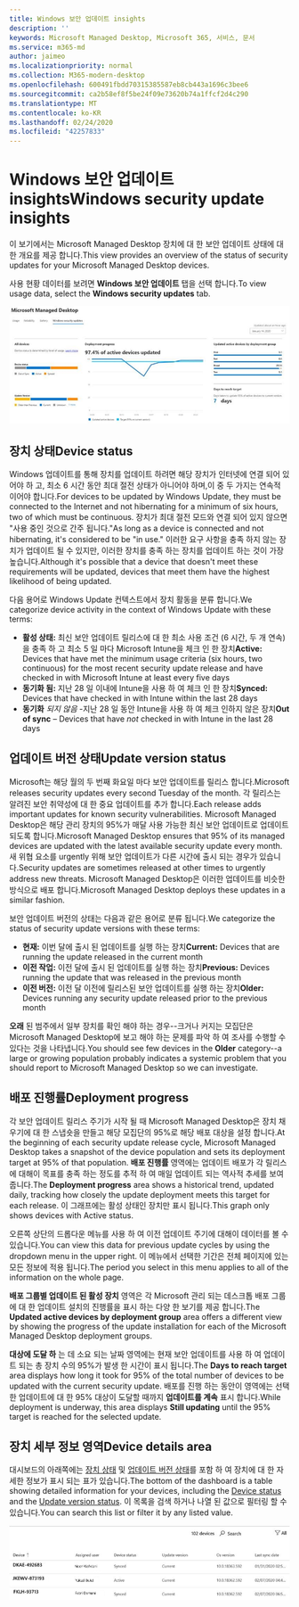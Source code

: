 ```yaml
---
title: Windows 보안 업데이트 insights
description: ''
keywords: Microsoft Managed Desktop, Microsoft 365, 서비스, 문서
ms.service: m365-md
author: jaimeo
ms.localizationpriority: normal
ms.collection: M365-modern-desktop
ms.openlocfilehash: 600491fbdd70315385587eb8cb443a1696c3bee6
ms.sourcegitcommit: ca2b58ef8f5be24f09e73620b74a1ffcf2d4c290
ms.translationtype: MT
ms.contentlocale: ko-KR
ms.lasthandoff: 02/24/2020
ms.locfileid: "42257833"
---
```

# <a name="windows-security-update-insights"></a><span data-ttu-id="9bac2-103">Windows 보안 업데이트 insights</span><span class="sxs-lookup"><span data-stu-id="9bac2-103">Windows security update insights</span></span>
<span data-ttu-id="9bac2-104">이 보기에서는 Microsoft Managed Desktop 장치에 대 한 보안 업데이트 상태에 대 한 개요를 제공 합니다.</span><span class="sxs-lookup"><span data-stu-id="9bac2-104">This view provides an overview of the status of security updates for your Microsoft Managed Desktop devices.</span></span> 

<span data-ttu-id="9bac2-105">사용 현황 데이터를 보려면 <strong>Windows 보안 업데이트</strong> 탭을 선택 합니다.</span><span class="sxs-lookup"><span data-stu-id="9bac2-105">To view usage data, select the <strong>Windows security updates</strong> tab.</span></span>

![Windows 보안 업데이트 창: 왼쪽 열에 표시 되는 장치 상태 및 업데이트 버전의 막대 그래프, 센터 열에서 시간이 지남에 따라 배포 진행률을 업데이트 하 고, 배포 그룹별 활성 장치 비율 및 95% 배포에 도달 하는 데 소요 되는 일 수를 표시 합니다. 오른쪽 열의 대상입니다.](../../media/update-insights.jpg)

## <a name="device-status"></a><span data-ttu-id="9bac2-107">장치 상태</span><span class="sxs-lookup"><span data-stu-id="9bac2-107">Device status</span></span>

<span data-ttu-id="9bac2-108">Windows 업데이트를 통해 장치를 업데이트 하려면 해당 장치가 인터넷에 연결 되어 있어야 하 고, 최소 6 시간 동안 최대 절전 상태가 아니어야 하며,이 중 두 가지는 연속적 이어야 합니다.</span><span class="sxs-lookup"><span data-stu-id="9bac2-108">For devices to be updated by Windows Update, they must be connected to the Internet and not hibernating for a minimum of six hours, two of which must be continuous.</span></span> <span data-ttu-id="9bac2-109">장치가 최대 절전 모드와 연결 되어 있지 않으면 "사용 중인 것으로 간주 됩니다."</span><span class="sxs-lookup"><span data-stu-id="9bac2-109">As long as a device is connected and not hibernating, it's considered to be "in use."</span></span> <span data-ttu-id="9bac2-110">이러한 요구 사항을 충족 하지 않는 장치가 업데이트 될 수 있지만, 이러한 장치를 충족 하는 장치를 업데이트 하는 것이 가장 높습니다.</span><span class="sxs-lookup"><span data-stu-id="9bac2-110">Although it's possible that a device that doesn't meet these requirements will be updated, devices that meet them have the highest likelihood of being updated.</span></span> 

<span data-ttu-id="9bac2-111">다음 용어로 Windows Update 컨텍스트에서 장치 활동을 분류 합니다.</span><span class="sxs-lookup"><span data-stu-id="9bac2-111">We categorize device activity in the context of Windows Update with these terms:</span></span>

- <span data-ttu-id="9bac2-112"><strong>활성 상태:</strong> 최신 보안 업데이트 릴리스에 대 한 최소 사용 조건 (6 시간, 두 개 연속)을 충족 하 고 최소 5 일 마다 Microsoft Intune을 체크 인 한 장치</span><span class="sxs-lookup"><span data-stu-id="9bac2-112"><strong>Active:</strong> Devices that have met the minimum usage criteria (six hours, two continuous) for the most recent security update release and have checked in with Microsoft Intune at least every five days</span></span>
- <span data-ttu-id="9bac2-113"><strong>동기화 됨:</strong> 지난 28 일 이내에 Intune을 사용 하 여 체크 인 한 장치</span><span class="sxs-lookup"><span data-stu-id="9bac2-113"><strong>Synced:</strong> Devices that have checked in with Intune within the last 28 days</span></span>
- <span data-ttu-id="9bac2-114"><strong>동기화</strong> <i>되지 않음</i> -지난 28 일 동안 Intune을 사용 하 여 체크 인하지 않은 장치</span><span class="sxs-lookup"><span data-stu-id="9bac2-114"><strong>Out of sync</strong> – Devices that have <i>not</i> checked in with Intune in the last 28 days</span></span>




## <a name="update-version-status"></a><span data-ttu-id="9bac2-115">업데이트 버전 상태</span><span class="sxs-lookup"><span data-stu-id="9bac2-115">Update version status</span></span>

<span data-ttu-id="9bac2-116">Microsoft는 해당 월의 두 번째 화요일 마다 보안 업데이트를 릴리스 합니다.</span><span class="sxs-lookup"><span data-stu-id="9bac2-116">Microsoft releases security updates every second Tuesday of the month.</span></span> <span data-ttu-id="9bac2-117">각 릴리스는 알려진 보안 취약성에 대 한 중요 업데이트를 추가 합니다.</span><span class="sxs-lookup"><span data-stu-id="9bac2-117">Each release adds important updates for known security vulnerabilities.</span></span> <span data-ttu-id="9bac2-118">Microsoft Managed Desktop은 해당 관리 장치의 95%가 매달 사용 가능한 최신 보안 업데이트로 업데이트 되도록 합니다.</span><span class="sxs-lookup"><span data-stu-id="9bac2-118">Microsoft Managed Desktop ensures that 95% of its managed devices are updated with the latest available security update every month.</span></span> <span data-ttu-id="9bac2-119">새 위협 요소를 urgently 위해 보안 업데이트가 다른 시간에 출시 되는 경우가 있습니다.</span><span class="sxs-lookup"><span data-stu-id="9bac2-119">Security updates are sometimes released at other times to urgently address new threats.</span></span> <span data-ttu-id="9bac2-120">Microsoft Managed Desktop은 이러한 업데이트를 비슷한 방식으로 배포 합니다.</span><span class="sxs-lookup"><span data-stu-id="9bac2-120">Microsoft Managed Desktop deploys these updates in a similar fashion.</span></span>

<span data-ttu-id="9bac2-121">보안 업데이트 버전의 상태는 다음과 같은 용어로 분류 됩니다.</span><span class="sxs-lookup"><span data-stu-id="9bac2-121">We categorize the status of security update versions with these terms:</span></span>

- <span data-ttu-id="9bac2-122"><strong>현재:</strong> 이번 달에 출시 된 업데이트를 실행 하는 장치</span><span class="sxs-lookup"><span data-stu-id="9bac2-122"><strong>Current:</strong> Devices that are running the update released in the current month</span></span>
- <span data-ttu-id="9bac2-123"><strong>이전 작업:</strong> 이전 달에 출시 된 업데이트를 실행 하는 장치</span><span class="sxs-lookup"><span data-stu-id="9bac2-123"><strong>Previous:</strong> Devices running the update that was released in the previous month</span></span>
- <span data-ttu-id="9bac2-124"><strong>이전 버전:</strong> 이전 달 이전에 릴리스된 보안 업데이트를 실행 하는 장치</span><span class="sxs-lookup"><span data-stu-id="9bac2-124"><strong>Older:</strong> Devices running any security update released prior to the previous month</span></span>

<span data-ttu-id="9bac2-125"><strong>오래</strong> 된 범주에서 일부 장치를 확인 해야 하는 경우--크거나 커지는 모집단은 Microsoft Managed Desktop에 보고 해야 하는 문제를 파악 하 여 조사를 수행할 수 있다는 것을 나타냅니다.</span><span class="sxs-lookup"><span data-stu-id="9bac2-125">You should see few devices in the <strong>Older</strong> category--a large or growing population probably indicates a systemic problem that you should report to Microsoft Managed Desktop so we can investigate.</span></span>


## <a name="deployment-progress"></a><span data-ttu-id="9bac2-126">배포 진행률</span><span class="sxs-lookup"><span data-stu-id="9bac2-126">Deployment progress</span></span>

<span data-ttu-id="9bac2-127">각 보안 업데이트 릴리스 주기가 시작 될 때 Microsoft Managed Desktop은 장치 채우기에 대 한 스냅숏을 만들고 해당 모집단의 95%로 해당 배포 대상을 설정 합니다.</span><span class="sxs-lookup"><span data-stu-id="9bac2-127">At the beginning of each security update release cycle, Microsoft Managed Desktop takes a snapshot of the device population and sets its deployment target at 95% of that population.</span></span> <span data-ttu-id="9bac2-128"><strong>배포 진행률</strong> 영역에는 업데이트 배포가 각 릴리스에 대해이 목표를 충족 하는 정도를 추적 하 여 매일 업데이트 되는 역사적 추세를 보여 줍니다.</span><span class="sxs-lookup"><span data-stu-id="9bac2-128">The <strong>Deployment progress</strong> area shows a historical trend, updated daily, tracking how closely the update deployment meets this target for each release.</span></span> <span data-ttu-id="9bac2-129">이 그래프에는 활성 상태인 장치만 표시 됩니다.</span><span class="sxs-lookup"><span data-stu-id="9bac2-129">This graph only shows devices with Active status.</span></span>

<span data-ttu-id="9bac2-130">오른쪽 상단의 드롭다운 메뉴를 사용 하 여 이전 업데이트 주기에 대해이 데이터를 볼 수 있습니다.</span><span class="sxs-lookup"><span data-stu-id="9bac2-130">You can view this data for previous update cycles by using the dropdown menu in the upper right.</span></span> <span data-ttu-id="9bac2-131">이 메뉴에서 선택한 기간은 전체 페이지에 있는 모든 정보에 적용 됩니다.</span><span class="sxs-lookup"><span data-stu-id="9bac2-131">The period you select in this menu applies to all of the information on the whole page.</span></span>

<span data-ttu-id="9bac2-132"><strong>배포 그룹별 업데이트 된 활성 장치</strong> 영역은 각 Microsoft 관리 되는 데스크톱 배포 그룹에 대 한 업데이트 설치의 진행률을 표시 하는 다양 한 보기를 제공 합니다.</span><span class="sxs-lookup"><span data-stu-id="9bac2-132">The <strong>Updated active devices by deployment group</strong> area offers a different view by showing the progress of the update installation for each of the Microsoft Managed Desktop deployment groups.</span></span>

<span data-ttu-id="9bac2-133"><strong>대상에 도달 하</strong> 는 데 소요 되는 날짜 영역에는 현재 보안 업데이트를 사용 하 여 업데이트 되는 총 장치 수의 95%가 발생 한 시간이 표시 됩니다.</span><span class="sxs-lookup"><span data-stu-id="9bac2-133">The <strong>Days to reach target</strong> area displays how long it took for 95% of the total number of devices to be updated with the current security update.</span></span> <span data-ttu-id="9bac2-134">배포를 진행 하는 동안이 영역에는 선택한 업데이트에 대 한 95% 대상이 도달할 때까지 <strong>업데이트를 계속</strong> 표시 합니다.</span><span class="sxs-lookup"><span data-stu-id="9bac2-134">While deployment is underway, this area displays <strong>Still updating</strong> until the 95% target is reached for the selected update.</span></span>

## <a name="device-details-area"></a><span data-ttu-id="9bac2-135">장치 세부 정보 영역</span><span class="sxs-lookup"><span data-stu-id="9bac2-135">Device details area</span></span>

<span data-ttu-id="9bac2-136">대시보드의 아래쪽에는 [장치 상태](#device-status) 및 [업데이트 버전 상태](#update-version-status)를 포함 하 여 장치에 대 한 자세한 정보가 표시 되는 표가 있습니다.</span><span class="sxs-lookup"><span data-stu-id="9bac2-136">The bottom of the dashboard is a table showing detailed information for your devices, including the [Device status](#device-status) and the [Update version status](#update-version-status).</span></span> <span data-ttu-id="9bac2-137">이 목록을 검색 하거나 나열 된 값으로 필터링 할 수 있습니다.</span><span class="sxs-lookup"><span data-stu-id="9bac2-137">You can search this list or filter it by any listed value.</span></span>


![장치 이름, 할당 된 사용자, 장치 상태, 업데이트 버전, 운영 체제 버전 및 장치를 마지막으로 동기화 한 날짜에 대 한 열이 표시 되는 디바이스 정보 테이블](../../media/security-update-insights-device-table-sterile.png)